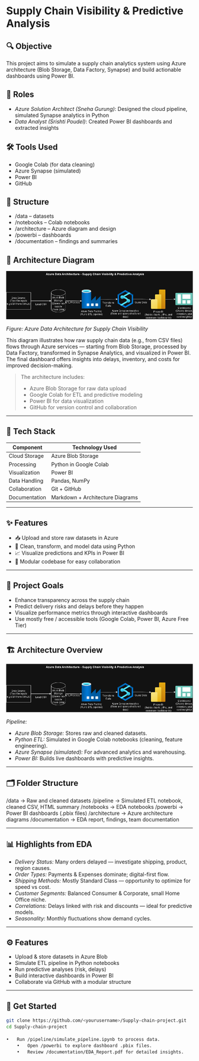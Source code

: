 
# Supply Chain Visibility & Predictive Analysis

## 🔍 Objective
This project aims to simulate a supply chain analytics system using Azure architecture (Blob Storage, Data Factory, Synapse) and build actionable dashboards using Power BI.

## 👤 Roles
- *Azure Solution Architect (Sneha Gurung)*: Designed the cloud pipeline, simulated Synapse analytics in Python
- *Data Analyst (Srishti Poudel)*: Created Power BI dashboards and extracted insights

## 🛠 Tools Used
- Google Colab (for data cleaning)
- Azure Synapse (simulated)
- Power BI
- GitHub

## 📁 Structure
- /data – datasets
- /notebooks – Colab notebooks
- /architecture – Azure diagram and design
- /powerbi – dashboards
- /documentation – findings and summaries

## 🧩 Architecture Diagram

![Azure Architecture Diagram](Architecture/AzureArchitecture_SupplyChain.png)

*Figure: Azure Data Architecture for Supply Chain Visibility*

This diagram illustrates how raw supply chain data (e.g., from CSV files) flows through Azure services — starting from Blob Storage, processed by Data Factory, transformed in Synapse Analytics, and visualized in Power BI. The final dashboard offers insights into delays, inventory, and costs for improved decision-making.
> The architecture includes:
> - Azure Blob Storage for raw data upload  
> - Google Colab for ETL and predictive modeling  
> - Power BI for data visualization  
> - GitHub for version control and collaboration

---

## 🧰 Tech Stack

| Component        | Technology Used             |
|------------------|-----------------------------|
| Cloud Storage    | Azure Blob Storage          |
| Processing       | Python in Google Colab      |
| Visualization    | Power BI                    |
| Data Handling    | Pandas, NumPy               |
| Collaboration    | Git + GitHub                |
| Documentation    | Markdown + Architecture Diagrams |

---

## ✨ Features

- 📥 Upload and store raw datasets in Azure
- 🧪 Clean, transform, and model data using Python
- 📈 Visualize predictions and KPIs in Power BI
- 🧩 Modular codebase for easy collaboration

---

## 🎯 Project Goals
- Enhance transparency across the supply chain
- Predict delivery risks and delays before they happen
- Visualize performance metrics through interactive dashboards
- Use mostly free / accessible tools (Google Colab, Power BI, Azure Free Tier)

---

## 🏗 Architecture Overview
![Architecture Diagram](architecture/AzureArchitecture_SupplyChain.png)

*Pipeline:*
- *Azure Blob Storage:* Stores raw and cleaned datasets.
- *Python ETL:* Simulated in Google Colab notebooks (cleaning, feature engineering).
- *Azure Synapse (simulated):* For advanced analytics and warehousing.
- *Power BI:* Builds live dashboards with predictive insights.

---

## 🗂 Folder Structure

/data            → Raw and cleaned datasets
/pipeline        → Simulated ETL notebook, cleaned CSV, HTML summary
/notebooks       → EDA notebooks
/powerbi         → Power BI dashboards (.pbix files)
/architecture    → Azure architecture diagrams
/documentation   → EDA report, findings, team documentation

---

## 📊 Highlights from EDA
- *Delivery Status:* Many orders delayed — investigate shipping, product, region causes.
- *Order Types:* Payments & Expenses dominate; digital-first flow.
- *Shipping Methods:* Mostly Standard Class — opportunity to optimize for speed vs cost.
- *Customer Segments:* Balanced Consumer & Corporate, small Home Office niche.
- *Correlations:* Delays linked with risk and discounts — ideal for predictive models.
- *Seasonality:* Monthly fluctuations show demand cycles.

---

## ⚙ Features
- Upload & store datasets in Azure Blob
- Simulate ETL pipeline in Python notebooks
- Run predictive analyses (risk, delays)
- Build interactive dashboards in Power BI
- Collaborate via GitHub with a modular structure

---

## 🚀 Get Started
```bash
git clone https://github.com/<yourusername>/Supply-chain-project.git
cd Supply-chain-project

•	Run /pipeline/simulate_pipeline.ipynb to process data.
	•	Open /powerbi to explore dashboard .pbix files.
	•	Review /documentation/EDA_Report.pdf for detailed insights.


